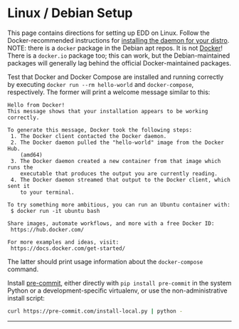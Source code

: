 # Linux / Debian Setup

This page contains directions for setting up EDD on Linux. Follow the
Docker-recommended instructions for [installing the daemon for your distro][1].
NOTE: there is a `docker` package in the Debian apt repos. It is not
[Docker][2]! There is a `docker.io` package too; this can work, but the
Debian-maintained packages will generally lag behind the official
Docker-maintained packages.

Test that Docker and Docker Compose are installed and running correctly by
executing `docker run --rm hello-world` and `docker-compose`, respectively. The
former will print a welcome message similar to this:

```
Hello from Docker!
This message shows that your installation appears to be working correctly.

To generate this message, Docker took the following steps:
 1. The Docker client contacted the Docker daemon.
 2. The Docker daemon pulled the "hello-world" image from the Docker Hub.
    (amd64)
 3. The Docker daemon created a new container from that image which runs the
    executable that produces the output you are currently reading.
 4. The Docker daemon streamed that output to the Docker client, which sent it
    to your terminal.

To try something more ambitious, you can run an Ubuntu container with:
 $ docker run -it ubuntu bash

Share images, automate workflows, and more with a free Docker ID:
 https://hub.docker.com/

For more examples and ideas, visit:
 https://docs.docker.com/get-started/
```

The latter should print usage information about the `docker-compose` command.

Install [pre-commit][3], either directly with `pip install pre-commit` in the
system Python or a development-specific virtualenv, or use the
non-administrative install script:

```bash
curl https://pre-commit.com/install-local.py | python -
```

---

[1]: https://docs.docker.com/engine/installation/linux/
[2]: https://docker.io/
[3]: https://pre-commit.com/
